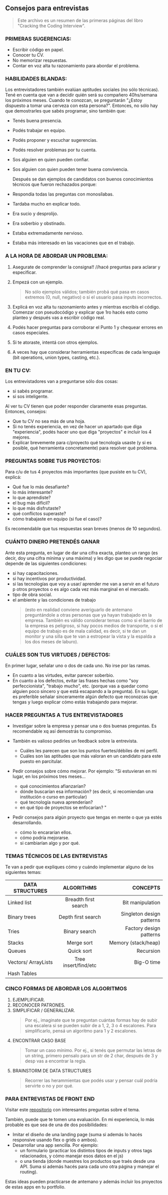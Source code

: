 ## Consejos para entrevistas

> Este archivo es un resumen de las primeras páginas del libro "Cracking the Coding Interview".

### PRIMERAS SUGERENCIAS:

- Escribir código en papel.
- Conocer tu CV.
- No memorizar respuestas.
- Contar en voz alta tu razonamiento para abordar el problema.

### HABILIDADES BLANDAS:

Los entrevistadores también evalúan aptitudes sociales (no sólo técnicas). Tené en cuenta que van a decidir quién será su compañero 40hs/semana los próximos meses. Cuando te conozcan, se preguntarán "¿Estoy dispuesto a tomar una cerveza con esta persona?". Entonces, no sólo hay que demostrarles que sabés programar, sino también que:

- Tenés buena presencia.
- Podés trabajar en equipo.
- Podés proponer y escuchar sugerencias.
- Podés resolver problemas por tu cuenta.
- Sos alguien en quien pueden confiar.
- Sos alguien con quien pueden tener buena convivencia.

  Después se dan ejemplos de candidatos con buenos conocimientos técnicos que fueron rechazados porque:

- Respondía todas las preguntas con monosílabas.
- Tardaba mucho en explicar todo.
- Era sucio y desprolijo.
- Era soberbio y obstinado.
- Estaba extremadamente nervioso.
- Estaba más interesado en las vacaciones que en el trabajo.

### A LA HORA DE ABORDAR UN PROBLEMA:

1. Asegurate de comprender la consigna!! //hacé preguntas para aclarar y especificar.

2. Empezá con un ejemplo.

   > No sólo ejemplos válidos; también probá qué pasa en casos extremos (0, null, negativo) o si el usuario pasa inputs incorrectos.

3. Explicá en voz alta tu razonamiento antes y mientras escribís el código.
   Comenzar con pseudocódigo y explicar que 1ro hacés esto como planteo y después vas a escribir código real.

4. Podés hacer preguntas para corroborar el Punto 1 y chequear errores en casos especiales.
5. Si te atoraste, intentá con otros ejemplos.
6. A veces hay que considerar herramientas específicas de cada lenguaje (bit operations, union types, casting, etc.).

### EN TU CV:

Los entrevistadores van a preguntarse sólo dos cosas:

- si sabés programar.
- si sos inteligente.

Al ver tu CV tienen que poder responder claramente esas preguntas. Entonces, consejos:

- Que tu CV no sea más de una hoja.
- Si no tenés experiencia, en vez de hacer un apartado que diga "experiencia", podés hacer uno que diga "proyectos" e incluir los 4 mejores.
- Explicar brevemente para c/proyecto qué tecnología usaste (y si es posible, qué herramienta concretamente) para resolver qué problema.

### PREGUNTAS SOBRE TUS PROYECTOS:

Para c/u de tus 4 proyectos más importantes (que pusiste en tu CV), explicá:

- Qué fue lo más desafiante?
- lo más interesante?
- lo que aprendiste?
- el bug más difícil?
- lo que más disfrutaste?
- qué conflictos superaste?
- cómo trabajaste en equipo (si fue el caso)?

Es recomendable que tus respuestas sean breves (menos de 10 segundos).

### CUÁNTO DINERO PRETENDÉS GANAR

Ante esta pregunta, en lugar de dar una cifra exacta, planteo un rango (es decir, doy una cifra mínima y una máxima) y les digo que se puede negociar depende de las siguientes condiciones:

- si hay capacitaciones.
- si hay incentivos por productividad.
- si las tecnologías que voy a usar/ aprender me van a servir en el futuro p otros proyectos o es algo cada vez más marginal en el mercado.
- tipo de obra social.
- el ambiente y las condiciones de trabajo
  > (esto en realidad conviene averiguarlo de antemano preguntándole a otras personas que ya hayan trabajado en la empresa. También es válido considerar temas como si el barrio de la empresa es peligroso, si hay pocos medios de transporte, o si el equipo de trabajo es de mala calidad, es decir, si te dan un monitor y una silla que te van a estropear la vista y la espalda a los dos meses de laburo).

### CUÁLES SON TUS VIRTUDES / DEFECTOS:

En primer lugar, señalar uno o dos de cada uno. No irse por las ramas.

- En cuanto a las virtudes, evitar parecer soberbio.
- En cuanto a los defectos, evitar las frases hechas como "soy perfeccionista", "trabajo mucho", etc. (porque vas a quedar como alguien poco sincero y que está escapando a la pregunta). En su lugar, es preferible señalar sinceramente algún defecto que reconozcas que tengas y luego explicar cómo estás trabajando para mejorar.

### HACER PREGUNTAS A TUS ENTREVISTADORES

- Investigar sobre la empresa y pensar una o dos buenas preguntas. Es recomendable xq así demostrás tu compromiso.

- También es valioso pedirles un feedback sobre la entrevista.

  - Cuáles les parecen que son los puntos fuertes/débiles de mi perfil.
  - Cuáles son las aptitudes que más valoran en un candidato para este puesto en parcitular.

- Pedir consejos sobre cómo mejorar. Por ejemplo: "Si estuvieran en mi lugar, en los próximos tres meses...

  - qué conocimientos afianzarían?
  - dónde buscarían esa información? (es decir, si recomiendan una institución o curso en particular)
  - qué tecnología nueva aprenderían?
  - en qué tipo de proyectos se enfocarían? "

- Pedir consejos para algún proyecto que tengas en mente o que ya estés desarrollando.
  - cómo lo encararían ellos.
  - cómo podría mejorarse.
  - si cambiarían algo y por qué.

### TEMAS TÉCNICOS DE LAS ENTREVISTAS

Te van a pedir que expliques cómo y cuándo implementar alguno de los siguientes temas:

| DATA STRUCTURES     |      ALGORITHMS      |                  CONCEPTS |
| ------------------- | :------------------: | ------------------------: |
| Linked list         | Breadth first search |          Bit manipulation |
| Binary trees        |  Depth first search  | Singleton design patterns |
| Tries               |    Binary search     |   Factory design patterns |
| Stacks              |      Merge sort      |       Memory (stack/heap) |
| Queues              |      Quick sort      |                 Recursion |
| Vectors/ ArrayLists | Tree insert/find/etc |                Big-O time |
| Hash Tables         |                      |                           |

### CINCO FORMAS DE ABORDAR LOS ALGORITMOS

1. EJEMPLIFICAR.
2. RECONOCER PATRONES.
3. SIMPLIFICAR / GENERALIZAR.
   > Por ej., imaginate que te preguntan cuántas formas hay de subir una escalera si se pueden
   > subir de a 1, 2, 3 o 4 escalones. Para simplificarlo, pensá un algoritmo para 1 y 2 escalones.
4. ENCONTRAR CASO BASE
   > Tomar un caso mínimo. Por ej., si tenés que permutar las letras de un string, primero pensalo para un str de 2 char, después de 3 y desp vas a encontrar la regla.
5. BRAINSTORM DE DATA STRUCTURES
   > Recorrer las herammientas que podés usar y pensar cuál podría servirte o no y por qué.

### PARA ENTREVISTAS DE FRONT END

Visitar este [repositorio](https://github.com/h5bp/Front-end-Developer-Interview-Questions) con interesantes preguntas sobre el tema.

También, puede que te tomen una evaluación. En mi experiencia, lo más probable es que sea de una de dos posibilidades:

- Imitar el diseño de una landing page (suma si además lo hacés responsive usando flex o grids o ambos).
- Desarrollar una app sencilla. Por ejemplo:
  - un formulario (practicar los distintos tipos de inputs y otros tags relacionados, y cómo manejar esos datos en el js)
  - o una tienda (donde muestres los productos que traés desde una API. Suma si además hacés para cada uno otra página y manejar el routing).

Estas ideas pueden practicarse de antemano y además incluir los proyectos de estas apps en tu portfolio.
